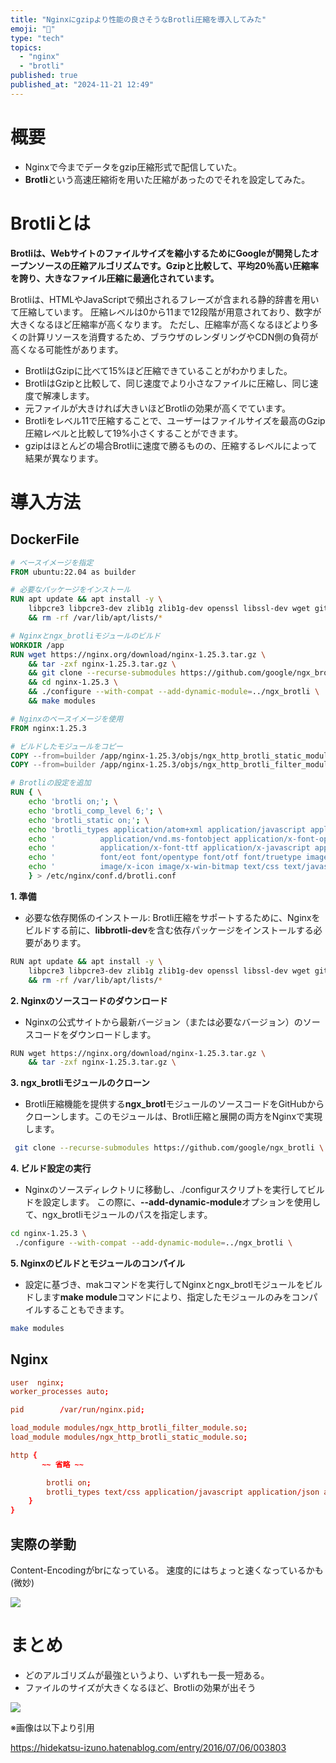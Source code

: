 ```yaml
---
title: "Nginxにgzipより性能の良さそうなBrotli圧縮を導入してみた"
emoji: "🚄"
type: "tech"
topics:
  - "nginx"
  - "brotli"
published: true
published_at: "2024-11-21 12:49"
---
```


# 概要

- Nginxで今までデータをgzip圧縮形式で配信していた。
- **Brotli**という高速圧縮術を用いた圧縮があったのでそれを設定してみた。

# Brotliとは

**Brotliは、Webサイトのファイルサイズを縮小するためにGoogleが開発したオープンソースの圧縮アルゴリズムです。Gzipと比較して、平均20％高い圧縮率を誇り、大きなファイル圧縮に最適化されています。﻿**

Brotliは、HTMLやJavaScriptで頻出されるフレーズが含まれる静的辞書を用いて圧縮しています。
圧縮レベルは0から11まで12段階が用意されており、数字が大きくなるほど圧縮率が高くなります。
ただし、圧縮率が高くなるほどより多くの計算リソースを消費するため、ブラウザのレンダリングやCDN側の負荷が高くなる可能性があります。﻿

- BrotliはGzipに比べて15%ほど圧縮できていることがわかりました。
- BrotliはGzipと比較して、同じ速度でより小さなファイルに圧縮し、同じ速度で解凍します。
- 元ファイルが大きければ大きいほどBrotliの効果が高くでています。
- Brotliをレベル11で圧縮することで、ユーザーはファイルサイズを最高のGzip圧縮レベルと比較して19%小さくすることができます。
- gzipはほとんどの場合Brotliに速度で勝るものの、圧縮するレベルによって結果が異なります。﻿

# 導入方法

## DockerFile

```DockerFile
# ベースイメージを指定
FROM ubuntu:22.04 as builder

# 必要なパッケージをインストール
RUN apt update && apt install -y \
    libpcre3 libpcre3-dev zlib1g zlib1g-dev openssl libssl-dev wget git gcc make libbrotli-dev \
    && rm -rf /var/lib/apt/lists/*

# Nginxとngx_brotliモジュールのビルド
WORKDIR /app
RUN wget https://nginx.org/download/nginx-1.25.3.tar.gz \
    && tar -zxf nginx-1.25.3.tar.gz \
    && git clone --recurse-submodules https://github.com/google/ngx_brotli \
    && cd nginx-1.25.3 \
    && ./configure --with-compat --add-dynamic-module=../ngx_brotli \
    && make modules

# Nginxのベースイメージを使用
FROM nginx:1.25.3

# ビルドしたモジュールをコピー
COPY --from=builder /app/nginx-1.25.3/objs/ngx_http_brotli_static_module.so /etc/nginx/modules/
COPY --from=builder /app/nginx-1.25.3/objs/ngx_http_brotli_filter_module.so /etc/nginx/modules/

# Brotliの設定を追加
RUN { \
    echo 'brotli on;'; \
    echo 'brotli_comp_level 6;'; \
    echo 'brotli_static on;'; \
    echo 'brotli_types application/atom+xml application/javascript application/json application/rss+xml'; \
    echo '          application/vnd.ms-fontobject application/x-font-opentype application/x-font-truetype'; \
    echo '          application/x-font-ttf application/x-javascript application/xhtml+xml application/xml'; \
    echo '          font/eot font/opentype font/otf font/truetype image/svg+xml image/vnd.microsoft.icon'; \
    echo '          image/x-icon image/x-win-bitmap text/css text/javascript text/plain text/xml;'; \
    } > /etc/nginx/conf.d/brotli.conf
```

**1.  準備**
   - 必要な依存関係のインストール: Brotli圧縮をサポートするために、Nginxをビルドする前に、**libbrotli-dev**を含む依存パッケージをインストールする必要があります。

```sh
RUN apt update && apt install -y \
    libpcre3 libpcre3-dev zlib1g zlib1g-dev openssl libssl-dev wget git gcc make libbrotli-dev \
    && rm -rf /var/lib/apt/lists/*
```

**2.  Nginxのソースコードのダウンロード**
   - Nginxの公式サイトから最新バージョン（または必要なバージョン）のソースコードをダウンロードします。

```sh
RUN wget https://nginx.org/download/nginx-1.25.3.tar.gz \
    && tar -zxf nginx-1.25.3.tar.gz \
```

**3.  ngx_brotliモジュールのクローン**
   - Brotli圧縮機能を提供する**ngx_brotl**モジュールのソースコードをGitHubからクローンします。このモジュールは、Brotli圧縮と展開の両方をNginxで実現します。

```sh
 git clone --recurse-submodules https://github.com/google/ngx_brotli \
```

**4. ビルド設定の実行**
   - Nginxのソースディレクトリに移動し、./configurスクリプトを実行してビルドを設定します。
この際に、**--add-dynamic-module**オプションを使用して、ngx_brotliモジュールのパスを指定します。

```sh
cd nginx-1.25.3 \
 ./configure --with-compat --add-dynamic-module=../ngx_brotli \
```

**5. Nginxのビルドとモジュールのコンパイル**
   - 設定に基づき、makコマンドを実行してNginxとngx_brotlモジュールをビルドします**make module**コマンドにより、指定したモジュールのみをコンパイルすることもできます。

```sh
make modules
```

## Nginx

```conf
user  nginx;
worker_processes auto;

pid        /var/run/nginx.pid;

load_module modules/ngx_http_brotli_filter_module.so;
load_module modules/ngx_http_brotli_static_module.so;

http {
       ~~ 省略 ~~ 

        brotli on;
        brotli_types text/css application/javascript application/json application/font-woff application/font-tff image/gif image/png image/jpeg application/octet-stream;
    }
}
```

## 実際の挙動

Content-Encodingがbrになっている。
速度的にはちょっと速くなっているかも(微妙)

![](https://storage.googleapis.com/zenn-user-upload/57e8b9706dde-20241121.png)

# まとめ

- どのアルゴリズムが最強というより、いずれも一長一短ある。
- ファイルのサイズが大きくなるほど、Brotliの効果が出そう

![](https://storage.googleapis.com/zenn-user-upload/ceacf5896bc7-20241121.png)

※画像は以下より引用

https://hidekatsu-izuno.hatenablog.com/entry/2016/07/06/003803